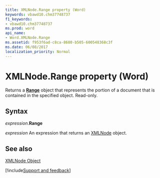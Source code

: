 ```yaml
---
title: XMLNode.Range property (Word)
keywords: vbawd10.chm37748737
f1_keywords:
- vbawd10.chm37748737
ms.prod: word
api_name:
- Word.XMLNode.Range
ms.assetid: f953f6ad-c8ca-8680-b505-600548368c3f
ms.date: 06/08/2017
localization_priority: Normal
---
```



# XMLNode.Range property (Word)

Returns a  **[Range](Word.Range.md)** object that represents the portion of a document that is contained in the specified object. Read-only.


## Syntax

_expression_.**Range**

 _expression_ An expression that returns an [XMLNode](./Word.XMLNode.md) object.


## See also


[XMLNode Object](Word.XMLNode.md)

[!include[Support and feedback](~/includes/feedback-boilerplate.md)]